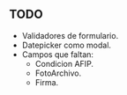 ## TODO
- Validadores de formulario.
- Datepicker como modal.
- Campos que faltan:
  * Condicion AFIP.
  * FotoArchivo.
  * Firma.

